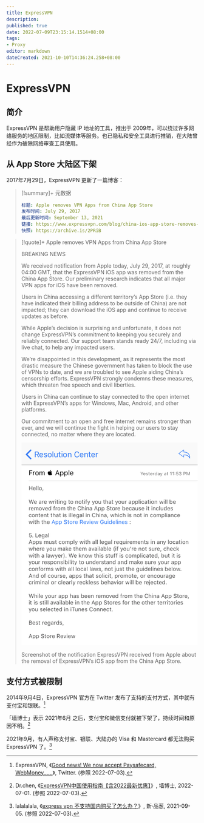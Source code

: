 ```yaml
---
title: ExpressVPN
description:
published: true
date: 2022-07-09T23:15:14.1514+08:00
tags: 
- Proxy
editor: markdown
dateCreated: 2021-10-10T14:36:24.258+08:00
---
```


# ExpressVPN

## 简介

ExpressVPN 是帮助用户隐藏 IP 地址的工具，推出于 2009年，可以绕过许多网络服务的地区限制，比如流媒体等服务。也已隐私和安全工具进行推销，在大陆曾经作为破除网络审查工具使用。

## 从 App Store 大陆区下架

2017年7月29日，ExpressVPN 更新了一篇博客：

> [!summary]+ 元数据
>
> ```YAML
> 标题: Apple removes VPN Apps from China App Store
> 发布时间: July 29, 2017
> 最后更新时间: September 13, 2021
> 链接: https://www.expressvpn.com/blog/china-ios-app-store-removes-vpns/
> 快照: https://archive.is/2PRiB
> ```

> [!quote]+ Apple removes VPN Apps from China App Store
>
> BREAKING NEWS
>
> We received notification from Apple today, July 29, 2017, at roughly 04:00 GMT, that the ExpressVPN iOS app was removed from the China App Store. Our preliminary research indicates that all major VPN apps for iOS have been removed.
>
> Users in China accessing a different territory’s App Store (i.e. they have indicated their billing address to be outside of China) are not impacted; they can download the iOS app and continue to receive updates as before.
>
> While Apple’s decision is surprising and unfortunate, it does not change ExpressVPN’s commitment to keeping you securely and reliably connected. Our support team stands ready 24/7, including via live chat, to help any impacted users.
>
> We’re disappointed in this development, as it represents the most drastic measure the Chinese government has taken to block the use of VPNs to date, and we are troubled to see Apple aiding China’s censorship efforts. ExpressVPN strongly condemns these measures, which threaten free speech and civil liberties.
>
> Users in China can continue to stay connected to the open internet with ExpressVPN’s apps for Windows, Mac, Android, and other platforms.
>
> Our commitment to an open and free internet remains stronger than ever, and we will continue the fight in helping our users to stay connected, no matter where they are located.
>
> ![Screenshot of the notification ExpressVPN received from Apple about the removal of ExpressVPN's iOS app from the China App Store.](/src/anti-censorship/VPN/ExpressVPN/china-app-store-app-removal-notification.png)
>
> Screenshot of the notification ExpressVPN received from Apple about the removal of ExpressVPN’s iOS app from the China App Store.

## 支付方式被限制

2014年9月4日，ExpressVPN 官方在 Twitter 发布了支持的支付方式，其中就有支付宝和银联。[^48783]

[^48783]: ExpressVPN, 《[Good news! We now accept Paysafecard, WebMoney……](https://web.archive.org/web/20220421151328/https://twitter.com/expressvpn/status/507487832122724352)》, Twitter. (参照 2022-07-03).

「墙博士」表示 2021年6月 之后，支付宝和微信支付就被下架了，持续时间和原因不明。[^chen]

[^chen]: Dr.chen, 《[ExpressVPN中国使用指南【含2022最新优惠】](https://web.archive.org/web/20220703121051/https://dr-wall.com/expressvpn-2/)》, 墙博士, 2022-07-01. (参照 2022-07-03).

2021年9月，有人声称支付宝、银联、大陆办的 Visa 和 Mastercard 都无法购买 ExpressVPN 了。[^41711]

[^41711]: lalalalala, 《[express vpn 不支持国内购买了怎么办？](https://web.archive.org/web/20220206012218/https://pincong.rocks/question/41711)》, 新·品葱, 2021-09-05. (参照 2022-07-03).
